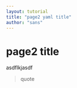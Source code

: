 ```yaml
---
layout: tutorial
title: "page2 yaml title"
author: "sans"
---
```

# page2 title

asdflkjasdf

> quote
